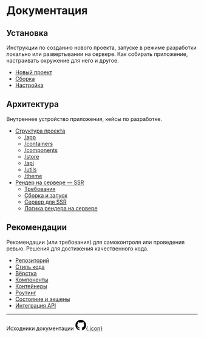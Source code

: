 # Документация

## Установка

Инструкции по созданию нового проекта, запуске в режиме разработки локально или развертывании на сервере. 
Как собирать приложение, настраивать окружение для него и другое.

- [Новый проект](/docs/installation/new-project.md)
- [Сборка](/docs/installation/build.md)
- [Настройка](/docs/installation/settings.md)

## Архитектура

Внутреннее устройство приложения, кейсы по разработке.

- [Структура проекта](/docs/develop/structure/index.md)
  - [/app](/docs/develop/structure/app.md)
  - [/containers](/docs/develop/structure/containers.md)
  - [/components](/docs/develop/structure/components.md)
  - [/store](/docs/develop/structure/store.md)
  - [/api](/docs/develop/structure/api.md)
  - [/utils](/docs/develop/structure/utils.md)
  - [/theme](/docs/develop/structure/theme.md)
- [Рендер на сервере — SSR](/docs/develop/ssr/index.md)
  - [Требования](/docs/develop/ssr/requirements.md)
  - [Сборка и запуск](/docs/develop/ssr/build.md)
  - [Сервер для SSR](/docs/develop/ssr/server.md)
  - [Логика рендера на сервере](/docs/develop/ssr/render.md)

## Рекомендации

Рекомендации (или требования) для самоконтроля или проведения ревью. Решения для достижения качественного кода.

- [Репозиторий](/docs/check/git.md)
- [Стиль кода](/docs/check/source.md)
- [Вёрстка](/docs/check/html.md)
- [Компоненты](/docs/check/component.md)
- [Контейнеры](/docs/check/container.md)
- [Роутинг](/docs/check/router.md)
- [Состояние и экшены](/docs/check/state.md)
- [Интеграция API](/docs/check/api.md)

---
Исходники документации [![git](/assets/github-icon_small.png){.icon}](https://github.com/ylabio/react-guide)
